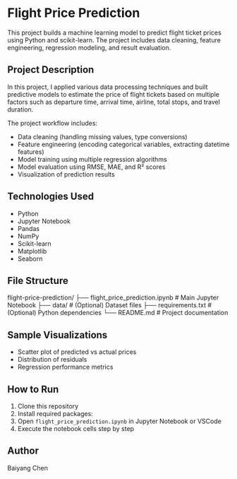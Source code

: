 # Flight Price Prediction

This project builds a machine learning model to predict flight ticket prices using Python and scikit-learn. The project includes data cleaning, feature engineering, regression modeling, and result evaluation.

## Project Description

In this project, I applied various data processing techniques and built predictive models to estimate the price of flight tickets based on multiple factors such as departure time, arrival time, airline, total stops, and travel duration.

The project workflow includes:

- Data cleaning (handling missing values, type conversions)
- Feature engineering (encoding categorical variables, extracting datetime features)
- Model training using multiple regression algorithms
- Model evaluation using RMSE, MAE, and R² scores
- Visualization of prediction results

## Technologies Used

- Python
- Jupyter Notebook
- Pandas
- NumPy
- Scikit-learn
- Matplotlib
- Seaborn

## File Structure
flight-price-prediction/
├── flight_price_prediction.ipynb   # Main Jupyter Notebook
├── data/                           # (Optional) Dataset files
├── requirements.txt                # (Optional) Python dependencies
└── README.md                       # Project documentation



## Sample Visualizations

- Scatter plot of predicted vs actual prices
- Distribution of residuals
- Regression performance metrics

## How to Run

1. Clone this repository
2. Install required packages:  
3. Open `flight_price_prediction.ipynb` in Jupyter Notebook or VSCode
4. Execute the notebook cells step by step

## Author

Baiyang Chen

